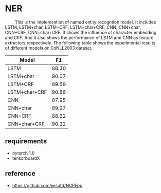 # NER
&emsp;&emsp; This is the implemention of  named entity recogntion model.  It includes LSTM, LSTM+char, LSTM+CRF, LSTM+char+CRF, CNN, CNN+char, CNN+CRF, CNN+char+CRF.  It shows the influence of character embedding and CRF. And it also shows the performance of LSTM and CNN as feature extractors respectively. The following table shows the experimental results of different models on CoNLL2003 dataset. 

Model|F1|
--|:--:   
LSTM|88.30  
LSTM+char|90.07   
LSTM+CRF|89.59
LSTM+char+CRF|90.86   
CNN|87.95   
CNN+char|89.97   
CNN+CRF|88.22   
CNN+char+CRF|90.22    
  
## requirements  
* pytorch 1.0  
* tensorboardX  


## reference
* https://github.com/jiesutd/NCRFpp
